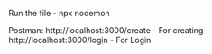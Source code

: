 Run the file - npx nodemon

Postman:
http://localhost:3000/create - For creating
http://localhost:3000/login - For Login
